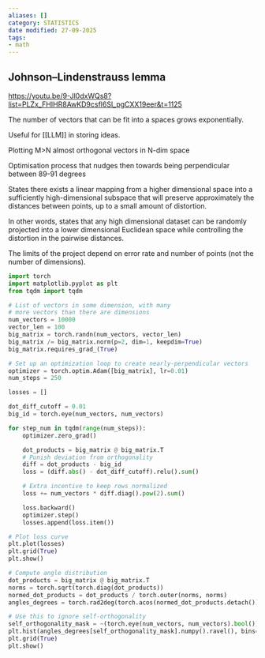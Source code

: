```yaml
---
aliases: []
category: STATISTICS
date modified: 27-09-2025
tags:
- math
---
```

## Johnson–Lindenstrauss lemma
 

https://youtu.be/9-Jl0dxWQs8?list=PLZx_FHIHR8AwKD9csfl6Sl_pgCXX19eer&t=1125

The number of vectors that can be fit into a spaces grows exponentially.

Useful for [[LLM]] in storing ideas. 

Plotting M>N almost orthogonal vectors in N-dim space

Optimisation process that nudges then towards being perpendicular between 89-91 degrees

States there exists a linear mapping from a higher dimensional space into a sufficiently high-dimensional subspace that will preserve approximately the distances between points, up to a small amount of distortion. 

In other words, states that any high dimensional dataset can be randomly projected into a lower dimensional Euclidean space while controlling the distortion in the pairwise distances.

The limits of the project depend on error rate and number of points (not the number of dimensions).

```python
import torch
import matplotlib.pyplot as plt
from tqdm import tqdm

# List of vectors in some dimension, with many
# more vectors than there are dimensions
num_vectors = 10000
vector_len = 100
big_matrix = torch.randn(num_vectors, vector_len)
big_matrix /= big_matrix.norm(p=2, dim=1, keepdim=True)
big_matrix.requires_grad_(True)

# Set up an optimization loop to create nearly-perpendicular vectors
optimizer = torch.optim.Adam([big_matrix], lr=0.01)
num_steps = 250

losses = []

dot_diff_cutoff = 0.01
big_id = torch.eye(num_vectors, num_vectors)

for step_num in tqdm(range(num_steps)):
    optimizer.zero_grad()

    dot_products = big_matrix @ big_matrix.T
    # Punish deviation from orthogonality
    diff = dot_products - big_id
    loss = (diff.abs() - dot_diff_cutoff).relu().sum()

    # Extra incentive to keep rows normalized
    loss += num_vectors * diff.diag().pow(2).sum()

    loss.backward()
    optimizer.step()
    losses.append(loss.item())

# Plot loss curve
plt.plot(losses)
plt.grid(True)
plt.show()

# Compute angle distribution
dot_products = big_matrix @ big_matrix.T
norms = torch.sqrt(torch.diag(dot_products))
normed_dot_products = dot_products / torch.outer(norms, norms)
angles_degrees = torch.rad2deg(torch.acos(normed_dot_products.detach()))

# Use this to ignore self-orthogonality
self_orthogonality_mask = ~(torch.eye(num_vectors, num_vectors).bool())
plt.hist(angles_degrees[self_orthogonality_mask].numpy().ravel(), bins=1000, range=(0, 180))
plt.grid(True)
plt.show()

```